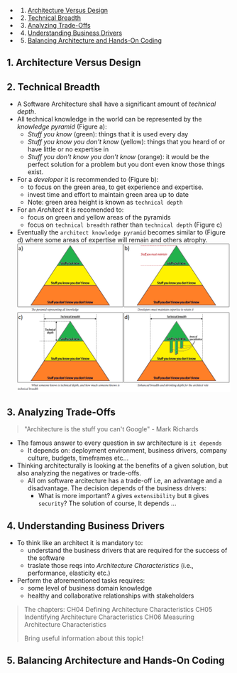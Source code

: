 <!-- vscode-markdown-toc -->
* 1. [Architecture Versus Design](#ArchitectureVersusDesign)
* 2. [Technical Breadth](#TechnicalBreadth)
* 3. [Analyzing Trade-Offs](#AnalyzingTrade-Offs)
* 4. [Understanding Business Drivers](#UnderstandingBusinessDrivers)
* 5. [Balancing Architecture and Hands-On Coding](#BalancingArchitectureandHands-OnCoding)

<!-- vscode-markdown-toc-config
	numbering=true
	autoSave=true
	/vscode-markdown-toc-config -->
<!-- /vscode-markdown-toc -->

##  1. <a name='ArchitectureVersusDesign'></a>Architecture Versus Design

##  2. <a name='TechnicalBreadth'></a>Technical Breadth
- A Software Architecture shall have a significant amount of *technical depth*.
- All technical knowledge in the world can be represented by the *knowledge pyramid* (Figure a):
  - *Stuff you know* (green): things that it is used every day
  - *Stuff you know you don't know* (yellow): things that you heard of or have little or no expertise in 
  - *Stuff you don't know you don't know* (orange): it would be the perfect solution for a problem but you dont even know those things exist.
- For a *developer* it is recommended to (Figure b):
  - to focus on the green area, to get experience and expertise.
  - invest time and effort to maintain green area up to date
  - Note: green area height is known as `technical depth`
- For an *Architect* it is recomended to:
  - focus on green and yellow areas of the pyramids
  - focus on `technical breadth` rather than `technical depth` (Figure c)
- Eventually the `architect knowledge pyramid` becomes similar to (Figure d) where some areas of expertise will remain and others atrophy.
![Technical Breadth](uploads/CH02-001.png)  

##  3. <a name='AnalyzingTrade-Offs'></a>Analyzing Trade-Offs

> "Architecture is the stuff you can't Google" - Mark Richards

- The famous answer to every question in sw architecture is `it depends`
  - It depends on: deployment environment, business drivers, company culture, budgets, timeframes etc...
- Thinking architecturally is looking at the benefits of a given solution, but also analyzing the negatives or trade-offs.
  - All om software arcitecture has a trade-off i.e, an advantage and a disadvantage. The decision depends of the business drivers: 
    - What is more important? `A` gives `extensibility` but `B` gives `security`? The solution of course, It depends ...

##  4. <a name='UnderstandingBusinessDrivers'></a>Understanding Business Drivers

- To think like an architect it is mandatory to:
  - understand the business drivers that are required for the success of the software
  - traslate those reqs into *Architecture Characteristics* (i.e., performance, elasticity etc.)
- Perform the aforementioned tasks requires:
  - some level of business domain knowledge
  - healthy and collaborative relationships with stakeholders

> The chapters:
> CH04 Defining Architecture Characteristics
> CH05 Indentifying Architecture Characteristics
> CH06 Measuring Architecture Characteristics
>
> Bring useful information about this topic!

##  5. <a name='BalancingArchitectureandHands-OnCoding'></a>Balancing Architecture and Hands-On Coding